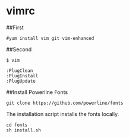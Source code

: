 # vimrc

##First
```
#yum install vim git vim-enhanced
```

##Second
```
$ vim

:PlugClean
:PlugInstall
:PlugUpdate
```

##Install Powerline Fonts
```
git clone https://github.com/powerline/fonts
```
The installation script installs the fonts locally.
```
cd fonts
sh install.sh
```

